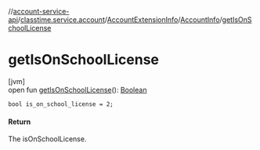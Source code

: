 //[account-service-api](../../../../index.md)/[classtime.service.account](../../index.md)/[AccountExtensionInfo](../index.md)/[AccountInfo](index.md)/[getIsOnSchoolLicense](get-is-on-school-license.md)

# getIsOnSchoolLicense

[jvm]\
open fun [getIsOnSchoolLicense](get-is-on-school-license.md)(): [Boolean](https://kotlinlang.org/api/latest/jvm/stdlib/kotlin/-boolean/index.html)

`bool is_on_school_license = 2;`

#### Return

The isOnSchoolLicense.

